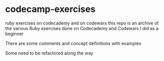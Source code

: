 # codecamp-exercises
ruby exercises on codecademy and on codewars
this repo is an archive of the various Ruby exercises done on Codecademy and Codewars I did as a beginner 

There are some comments and concept definitions with examples

Some need to be refactored along the way 
